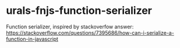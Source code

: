 # urals-fnjs-function-serializer
Function serializer, inspired by stackoverfow answer: https://stackoverflow.com/questions/7395686/how-can-i-serialize-a-function-in-javascript
